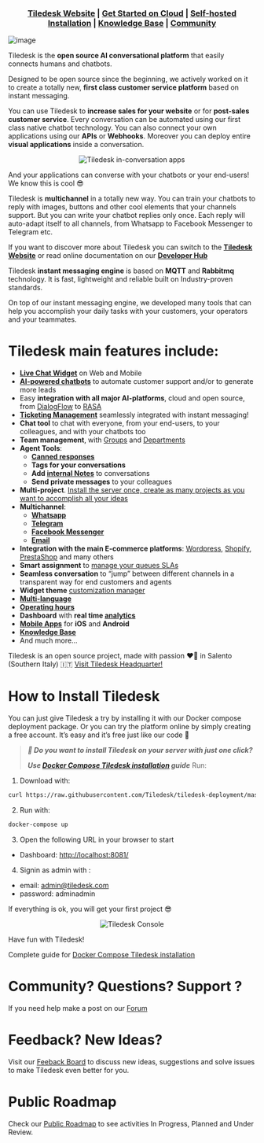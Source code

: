 <h3 align="center">
  <b><a href="https://tiledesk.com/?utm_source=github" target="_blank">Tiledesk Website</a></b>
  |
  <b><a href="[https://panel.tiledesk.com/v3/dashboard/#/signup/?utm_source=github" target="_blank">Get Started on Cloud</a></b>
  |
  <b><a href="https://tiledesk.com/install/?utm_source=github" target="_blank">Self-hosted Installation</a></b>
  |
  <b><a href="https://gethelp.tiledesk.com/?utm_source=github" target="_blank">Knowledge Base</a></b>
  |
  <b><a href="https://developer.tiledesk.com/community/?utm_source=github" target="_blank">Community</a></b>
</h3>

![image](https://user-images.githubusercontent.com/105777233/202287304-39c49a6c-f614-45b7-bdd2-ceb57c72ed5e.png)

Tiledesk is the **open source AI conversational platform** that easily connects humans and chatbots.

Designed to be open source since the beginning, we actively worked on it to create a totally new, **first class customer service platform** based on instant messaging.

You can use Tiledesk to **increase sales for your website** or for **post-sales customer service**. Every conversation can be automated using our first class native chatbot technology.
You can also connect your own applications using our **APIs** or **Webhooks**.
Moreover you can deploy entire **visual applications** inside a conversation.

<p align="center">
  <img alt="Tiledesk in-conversation apps" src="https://user-images.githubusercontent.com/32564846/181747912-30afa85e-edad-4fa7-a0d1-8d92465a9ebb.png">
</p>

And your applications can converse with your chatbots or your end-users! We know this is cool 😎

Tiledesk is **multichannel** in a totally new way. You can train your chatbots to reply with images, buttons and other cool elements that your channels support. But you can write your chatbot replies only once. Each reply will auto-adapt itself to all channels, from Whatsapp to Facebook Messenger to Telegram etc.

If you want to discover more about Tiledesk you can switch to the <a href="https://tiledesk.com/?utm_source=github" target="_blank">**Tiledesk Website**</a> or read online documentation on our <a href="https://developer.tiledesk.com/?utm_source=github" target="_blank">**Developer Hub**</a>

Tiledesk **instant messaging engine** is based on **MQTT** and **Rabbitmq** technology. It is fast, lightweight and reliable built on Industry-proven standards.

On top of our instant messaging engine, we developed many tools that can help you accomplish your daily tasks with your customers, your operators and your teammates.

# Tiledesk **main features** include:

* **[Live Chat Widget](https://tiledesk.com/free-live-chat-widget/)** on Web and Mobile
* **[AI-powered chatbots](https://tiledesk.com/no-code-chatbot-builder/)** to automate customer support and/or to generate more leads
* Easy **integration with all major AI-platforms**, cloud and open source, from [DialogFlow](https://cloud.google.com/dialogflow) to [RASA](https://rasa.com)
* **[Ticketing Management](https://tiledesk.com/conversational-ticketing/)** seamlessly integrated with instant messaging!
* **Chat tool** to chat with everyone, from your end-users, to your colleagues, and with your chatbots too
* **Team management**, with [Groups](https://gethelp.tiledesk.com/articles/creating-groups/) and [Departments](https://tiledesk.com/2022/11/16/how-to-build-your-customer-service-with-departments/)
* **Agent Tools**: 
  * **[Canned responses](https://gethelp.tiledesk.com/articles/canned-responses-in-the-agent-chat/)** 
  * **Tags for your conversations** 
  * **Add [internal Notes](https://gethelp.tiledesk.com/articles/add-internal-notes-to-conversations/)** to conversations
  * **Send private messages** to your colleagues
* **Multi-project**. [Install the server once, create as many projects as you want to accomplish all your ideas](https://tiledesk.com/tiledesk-live-chat-for-contact-centers/)
* **Multichannel**: 
  * **[Whatsapp](https://tiledesk.com/whatsapp-chatbot-integration/)**
  * **[Telegram](https://developer.tiledesk.com/apps/telegram-integration)**
  * **[Facebook Messenger](https://tiledesk.com/facebook-integration-with-chatbot/)**
  * **[Email](https://gethelp.tiledesk.com/articles/getting-started-with-email-ticketing-in-tiledesk/)**
* **Integration with the main E-commerce platforms**: [Wordpress](https://youtu.be/o2gdC9YLj8U), [Shopify](https://youtu.be/qVdKXp8fYw4), [PrestaShop](https://youtu.be/18zUVOadUdY) and many others
* **Smart assignment** to [manage your queues SLAs](https://gethelp.tiledesk.com/articles/setting-up-automatic-assignment/)
* **Seamless conversation** to “jump” between different channels in a transparent way for end customers and agents  
* **Widget theme** [customization manager](https://gethelp.tiledesk.com/articles/customizing-the-appearance-of-the-widget/)
* **[Multi-language](https://gethelp.tiledesk.com/articles/tiledesk-language-support/)**
* **[Operating hours](https://gethelp.tiledesk.com/articles/define-the-operating-hours/)**
* **Dashboard** with **real time [analytics](https://gethelp.tiledesk.com/articles/tiledesk-analytics-101/)**
* **[Mobile Apps](https://tiledesk.com/mobile-live-chat-android-e-iphone-apps/)** for **iOS** and **Android**
* **[Knowledge Base](https://gethelp.tiledesk.com/articles/getting-started-with-help-center/)**
* And much more…

Tiledesk is an open source project, made with passion ❤️‍🔥 in Salento (Southern Italy) 🇮🇹
[Visit Tiledesk Headquarter!](https://www.google.com/maps/place/Tiledesk,+Corso+Principe+di+Piemonte,+Galatina,+Province+of+Lecce/@41.9069952,12.5304832,12z/data=!4m5!3m4!1s0x25cd7c1c2f0b961:0x2b6b6b97bfbc9638!8m2!3d40.1740762!4d18.1671877)

# How to Install Tiledesk

You can just give Tiledesk a try by installing it with our Docker compose deployment package. Or you can try the platform online by simply creating a free account. It’s easy and it’s free just like our code 🙂

> ***🚀 Do you want to install Tiledesk on your server with just one click?***
> 
> ***Use [Docker Compose Tiledesk installation](https://github.com/Tiledesk/tiledesk-deployment/blob/master/docker-compose/README.md) guide***
> Run: 
1. Download with:
```bash
curl https://raw.githubusercontent.com/Tiledesk/tiledesk-deployment/master/docker-compose/docker-compose.yml --output docker-compose.yml
```
2. Run with: 
```bash
docker-compose up
```
3. Open the following URL in your browser to start 
* Dashboard: [http://localhost:8081/](http://localhost:8081/)

4. Signin as admin with :
* email: admin@tiledesk.com
* password: adminadmin

If everything is ok, you will get your first project 😎

<p align="center">
  <img alt="Tiledesk Console" src="https://user-images.githubusercontent.com/32564846/181748122-8e8a5ee7-1cf8-4c24-b4ae-76879ec66e87.png">
</p>

Have fun with Tiledesk!

Complete guide for [Docker Compose Tiledesk installation](https://github.com/Tiledesk/tiledesk-deployment/blob/master/docker-compose/README.md)

# Community? Questions? Support ?
If you need help make a post on our [Forum](https://tiledesk.discourse.group)

# Feedback? New Ideas?
Visit our [Feeback Board](https://tiledesk.sleekplan.app/) to discuss new ideas, suggestions and solve issues to make Tiledesk even better for you. 

# Public Roadmap
Check our [Public Roadmap](https://tiledesk.sleekplan.app/roadmap) to see activities In Progress, Planned and Under Review.
